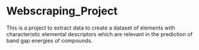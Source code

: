 # Webscraping_Project
This is a project to extract data to create a dataset of elements with characteristic elemental descriptors which are relevant in the prediction of band gap energies of compounds.
